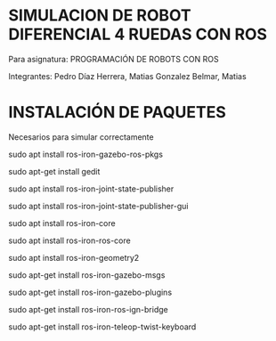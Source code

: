 # SIMULACION DE ROBOT DIFERENCIAL 4 RUEDAS CON ROS
Para asignatura: PROGRAMACIÓN DE ROBOTS CON ROS

Integrantes: Pedro Díaz Herrera,
             Matias Gonzalez Belmar,
             Matias

# INSTALACIÓN DE PAQUETES
Necesarios para simular correctamente

sudo apt install ros-iron-gazebo-ros-pkgs

sudo apt-get install gedit

sudo apt install ros-iron-joint-state-publisher

sudo apt install ros-iron-joint-state-publisher-gui

sudo apt install ros-iron-core

sudo apt install ros-iron-ros-core

sudo apt install ros-iron-geometry2

sudo apt-get install ros-iron-gazebo-msgs

sudo apt-get install ros-iron-gazebo-plugins

sudo apt-get install ros-iron-ros-ign-bridge

sudo apt-get install ros-iron-teleop-twist-keyboard
